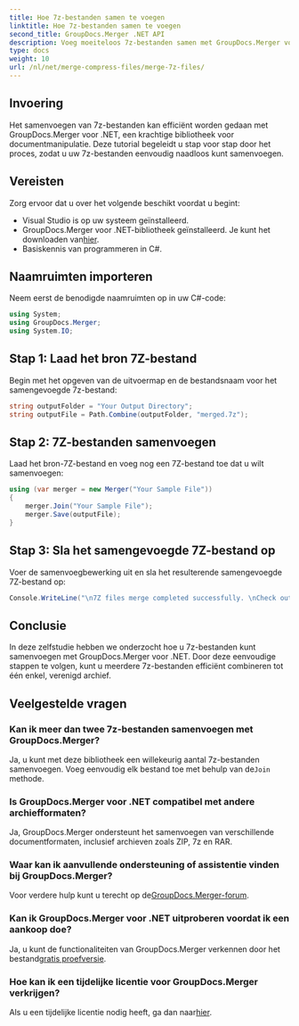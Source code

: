 ```yaml
---
title: Hoe 7z-bestanden samen te voegen
linktitle: Hoe 7z-bestanden samen te voegen
second_title: GroupDocs.Merger .NET API
description: Voeg moeiteloos 7z-bestanden samen met GroupDocs.Merger voor .NET. Volg onze stapsgewijze handleiding om meerdere archieven naadloos in één te combineren.
type: docs
weight: 10
url: /nl/net/merge-compress-files/merge-7z-files/
---
```

## Invoering
Het samenvoegen van 7z-bestanden kan efficiënt worden gedaan met GroupDocs.Merger voor .NET, een krachtige bibliotheek voor documentmanipulatie. Deze tutorial begeleidt u stap voor stap door het proces, zodat u uw 7z-bestanden eenvoudig naadloos kunt samenvoegen.
## Vereisten
Zorg ervoor dat u over het volgende beschikt voordat u begint:
- Visual Studio is op uw systeem geïnstalleerd.
-  GroupDocs.Merger voor .NET-bibliotheek geïnstalleerd. Je kunt het downloaden van[hier](https://releases.groupdocs.com/merger/net/).
- Basiskennis van programmeren in C#.

## Naamruimten importeren
Neem eerst de benodigde naamruimten op in uw C#-code:
```csharp
using System; 
using GroupDocs.Merger;
using System.IO;
```
## Stap 1: Laad het bron 7Z-bestand
Begin met het opgeven van de uitvoermap en de bestandsnaam voor het samengevoegde 7z-bestand:
```csharp
string outputFolder = "Your Output Directory";
string outputFile = Path.Combine(outputFolder, "merged.7z");
```
## Stap 2: 7Z-bestanden samenvoegen
Laad het bron-7Z-bestand en voeg nog een 7Z-bestand toe dat u wilt samenvoegen:
```csharp
using (var merger = new Merger("Your Sample File"))
{
    merger.Join("Your Sample File");
    merger.Save(outputFile);
}
```
## Stap 3: Sla het samengevoegde 7Z-bestand op
Voer de samenvoegbewerking uit en sla het resulterende samengevoegde 7Z-bestand op:
```csharp
Console.WriteLine("\n7Z files merge completed successfully. \nCheck output in {0}", outputFolder);
```

## Conclusie
In deze zelfstudie hebben we onderzocht hoe u 7z-bestanden kunt samenvoegen met GroupDocs.Merger voor .NET. Door deze eenvoudige stappen te volgen, kunt u meerdere 7z-bestanden efficiënt combineren tot één enkel, verenigd archief.

## Veelgestelde vragen
### Kan ik meer dan twee 7z-bestanden samenvoegen met GroupDocs.Merger?
 Ja, u kunt met deze bibliotheek een willekeurig aantal 7z-bestanden samenvoegen. Voeg eenvoudig elk bestand toe met behulp van de`Join` methode.
### Is GroupDocs.Merger voor .NET compatibel met andere archiefformaten?
Ja, GroupDocs.Merger ondersteunt het samenvoegen van verschillende documentformaten, inclusief archieven zoals ZIP, 7z en RAR.
### Waar kan ik aanvullende ondersteuning of assistentie vinden bij GroupDocs.Merger?
 Voor verdere hulp kunt u terecht op de[GroupDocs.Merger-forum](https://forum.groupdocs.com/c/merger/32).
### Kan ik GroupDocs.Merger voor .NET uitproberen voordat ik een aankoop doe?
 Ja, u kunt de functionaliteiten van GroupDocs.Merger verkennen door het bestand[gratis proefversie](https://releases.groupdocs.com/).
### Hoe kan ik een tijdelijke licentie voor GroupDocs.Merger verkrijgen?
 Als u een tijdelijke licentie nodig heeft, ga dan naar[hier](https://purchase.groupdocs.com/temporary-license/).